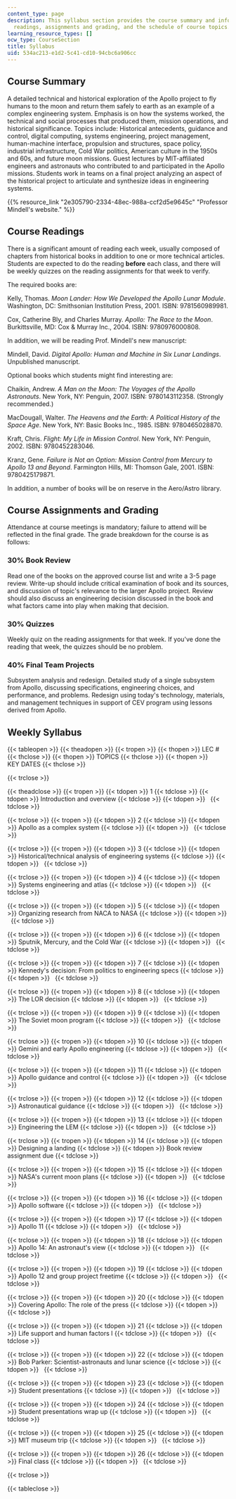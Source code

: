 ```yaml
---
content_type: page
description: This syllabus section provides the course summary and information about
  readings, assignments and grading, and the schedule of course topics.
learning_resource_types: []
ocw_type: CourseSection
title: Syllabus
uid: 534ac213-e1d2-5c41-cd10-94cbc6a906cc
---
```


Course Summary
--------------

A detailed technical and historical exploration of the Apollo project to fly humans to the moon and return them safely to earth as an example of a complex engineering system. Emphasis is on how the systems worked, the technical and social processes that produced them, mission operations, and historical significance. Topics include: Historical antecedents, guidance and control, digital computing, systems engineering, project management, human-machine interface, propulsion and structures, space policy, industrial infrastructure, Cold War politics, American culture in the 1950s and 60s, and future moon missions. Guest lectures by MIT-affiliated engineers and astronauts who contributed to and participated in the Apollo missions. Students work in teams on a final project analyzing an aspect of the historical project to articulate and synthesize ideas in engineering systems.

{{% resource_link "2e305790-2334-48ec-988a-ccf2d5e9645c" "Professor Mindell's website." %}}

Course Readings
---------------

There is a significant amount of reading each week, usually composed of chapters from historical books in addition to one or more technical articles. Students are expected to do the reading **before** each class, and there will be weekly quizzes on the reading assignments for that week to verify.

The required books are:

Kelly, Thomas. _Moon Lander: How We Developed the Apollo Lunar Module_. Washington, DC: Smithsonian Institution Press, 2001. ISBN: 9781560989981.

Cox, Catherine Bly, and Charles Murray. _Apollo: The Race to the Moon_. Burkittsville, MD: Cox & Murray Inc., 2004. ISBN: 9780976000808.

In addition, we will be reading Prof. Mindell's new manuscript:

Mindell, David. _Digital Apollo: Human and Machine in Six Lunar Landings_. Unpublished manuscript.

Optional books which students might find interesting are:

Chaikin, Andrew. _A Man on the Moon: The Voyages of the Apollo Astronauts_. New York, NY: Penguin, 2007. ISBN: 9780143112358. (Strongly recommended.)

MacDougall, Walter. _The Heavens and the Earth: A Political History of the Space Age_. New York, NY: Basic Books Inc., 1985. ISBN: 9780465028870.

Kraft, Chris. _Flight: My Life in Mission Control_. New York, NY: Penguin, 2002. ISBN: 9780452283046.

Kranz, Gene. _Failure is Not an Option: Mission Control from Mercury to Apollo 13 and Beyond_. Farmington Hills, MI: Thomson Gale, 2001. ISBN: 9780425179871.

In addition, a number of books will be on reserve in the Aero/Astro library.

Course Assignments and Grading
------------------------------

Attendance at course meetings is mandatory; failure to attend will be reflected in the final grade. The grade breakdown for the course is as follows:

### 30% Book Review

Read one of the books on the approved course list and write a 3-5 page review. Write-up should include critical examination of book and its sources, and discussion of topic's relevance to the larger Apollo project. Review should also discuss an engineering decision discussed in the book and what factors came into play when making that decision.

### 30% Quizzes

Weekly quiz on the reading assignments for that week. If you've done the reading that week, the quizzes should be no problem.

### 40% Final Team Projects

Subsystem analysis and redesign. Detailed study of a single subsystem from Apollo, discussing specifications, engineering choices, and performance, and problems. Redesign using today's technology, materials, and management techniques in support of CEV program using lessons derived from Apollo.

Weekly Syllabus
---------------

{{< tableopen >}}
{{< theadopen >}}
{{< tropen >}}
{{< thopen >}}
LEC #
{{< thclose >}}
{{< thopen >}}
TOPICS
{{< thclose >}}
{{< thopen >}}
KEY DATES
{{< thclose >}}

{{< trclose >}}

{{< theadclose >}}
{{< tropen >}}
{{< tdopen >}}
1
{{< tdclose >}}
{{< tdopen >}}
Introduction and overview
{{< tdclose >}}
{{< tdopen >}}
 
{{< tdclose >}}

{{< trclose >}}
{{< tropen >}}
{{< tdopen >}}
2
{{< tdclose >}}
{{< tdopen >}}
Apollo as a complex system
{{< tdclose >}}
{{< tdopen >}}
 
{{< tdclose >}}

{{< trclose >}}
{{< tropen >}}
{{< tdopen >}}
3
{{< tdclose >}}
{{< tdopen >}}
Historical/technical analysis of engineering systems
{{< tdclose >}}
{{< tdopen >}}
 
{{< tdclose >}}

{{< trclose >}}
{{< tropen >}}
{{< tdopen >}}
4
{{< tdclose >}}
{{< tdopen >}}
Systems engineering and atlas
{{< tdclose >}}
{{< tdopen >}}
 
{{< tdclose >}}

{{< trclose >}}
{{< tropen >}}
{{< tdopen >}}
5
{{< tdclose >}}
{{< tdopen >}}
Organizing research from NACA to NASA
{{< tdclose >}}
{{< tdopen >}}
 
{{< tdclose >}}

{{< trclose >}}
{{< tropen >}}
{{< tdopen >}}
6
{{< tdclose >}}
{{< tdopen >}}
Sputnik, Mercury, and the Cold War
{{< tdclose >}}
{{< tdopen >}}
 
{{< tdclose >}}

{{< trclose >}}
{{< tropen >}}
{{< tdopen >}}
7
{{< tdclose >}}
{{< tdopen >}}
Kennedy's decision: From politics to engineering specs
{{< tdclose >}}
{{< tdopen >}}
 
{{< tdclose >}}

{{< trclose >}}
{{< tropen >}}
{{< tdopen >}}
8
{{< tdclose >}}
{{< tdopen >}}
The LOR decision
{{< tdclose >}}
{{< tdopen >}}
 
{{< tdclose >}}

{{< trclose >}}
{{< tropen >}}
{{< tdopen >}}
9
{{< tdclose >}}
{{< tdopen >}}
The Soviet moon program
{{< tdclose >}}
{{< tdopen >}}
 
{{< tdclose >}}

{{< trclose >}}
{{< tropen >}}
{{< tdopen >}}
10
{{< tdclose >}}
{{< tdopen >}}
Gemini and early Apollo engineering
{{< tdclose >}}
{{< tdopen >}}
 
{{< tdclose >}}

{{< trclose >}}
{{< tropen >}}
{{< tdopen >}}
11
{{< tdclose >}}
{{< tdopen >}}
Apollo guidance and control
{{< tdclose >}}
{{< tdopen >}}
 
{{< tdclose >}}

{{< trclose >}}
{{< tropen >}}
{{< tdopen >}}
12
{{< tdclose >}}
{{< tdopen >}}
Astronautical guidance
{{< tdclose >}}
{{< tdopen >}}
 
{{< tdclose >}}

{{< trclose >}}
{{< tropen >}}
{{< tdopen >}}
13
{{< tdclose >}}
{{< tdopen >}}
Engineering the LEM
{{< tdclose >}}
{{< tdopen >}}
 
{{< tdclose >}}

{{< trclose >}}
{{< tropen >}}
{{< tdopen >}}
14
{{< tdclose >}}
{{< tdopen >}}
Designing a landing
{{< tdclose >}}
{{< tdopen >}}
Book review assignment due
{{< tdclose >}}

{{< trclose >}}
{{< tropen >}}
{{< tdopen >}}
15
{{< tdclose >}}
{{< tdopen >}}
NASA's current moon plans
{{< tdclose >}}
{{< tdopen >}}
 
{{< tdclose >}}

{{< trclose >}}
{{< tropen >}}
{{< tdopen >}}
16
{{< tdclose >}}
{{< tdopen >}}
Apollo software
{{< tdclose >}}
{{< tdopen >}}
 
{{< tdclose >}}

{{< trclose >}}
{{< tropen >}}
{{< tdopen >}}
17
{{< tdclose >}}
{{< tdopen >}}
Apollo 11
{{< tdclose >}}
{{< tdopen >}}
 
{{< tdclose >}}

{{< trclose >}}
{{< tropen >}}
{{< tdopen >}}
18
{{< tdclose >}}
{{< tdopen >}}
Apollo 14: An astronaut's view
{{< tdclose >}}
{{< tdopen >}}
 
{{< tdclose >}}

{{< trclose >}}
{{< tropen >}}
{{< tdopen >}}
19
{{< tdclose >}}
{{< tdopen >}}
Apollo 12 and group project freetime
{{< tdclose >}}
{{< tdopen >}}
 
{{< tdclose >}}

{{< trclose >}}
{{< tropen >}}
{{< tdopen >}}
20
{{< tdclose >}}
{{< tdopen >}}
Covering Apollo: The role of the press
{{< tdclose >}}
{{< tdopen >}}
 
{{< tdclose >}}

{{< trclose >}}
{{< tropen >}}
{{< tdopen >}}
21
{{< tdclose >}}
{{< tdopen >}}
Life support and human factors I
{{< tdclose >}}
{{< tdopen >}}
 
{{< tdclose >}}

{{< trclose >}}
{{< tropen >}}
{{< tdopen >}}
22
{{< tdclose >}}
{{< tdopen >}}
Bob Parker: Scientist-astronauts and lunar science
{{< tdclose >}}
{{< tdopen >}}
 
{{< tdclose >}}

{{< trclose >}}
{{< tropen >}}
{{< tdopen >}}
23
{{< tdclose >}}
{{< tdopen >}}
Student presentations
{{< tdclose >}}
{{< tdopen >}}
 
{{< tdclose >}}

{{< trclose >}}
{{< tropen >}}
{{< tdopen >}}
24
{{< tdclose >}}
{{< tdopen >}}
Student presentations wrap up
{{< tdclose >}}
{{< tdopen >}}
 
{{< tdclose >}}

{{< trclose >}}
{{< tropen >}}
{{< tdopen >}}
25
{{< tdclose >}}
{{< tdopen >}}
MIT museum trip
{{< tdclose >}}
{{< tdopen >}}
 
{{< tdclose >}}

{{< trclose >}}
{{< tropen >}}
{{< tdopen >}}
26
{{< tdclose >}}
{{< tdopen >}}
Final class
{{< tdclose >}}
{{< tdopen >}}
 
{{< tdclose >}}

{{< trclose >}}

{{< tableclose >}}